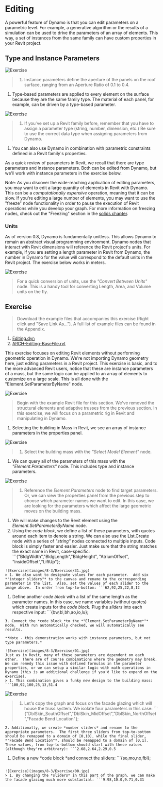 # Editing

A powerful feature of Dynamo is that you can edit parameters on a parametric level. For example, a generative algorithm or the results of a simulation can be used to drive the parameters of an array of elements. This way, a set of instances from the same family can have custom properties in your Revit project.

## Type and Instance Parameters

![Exercise](<../.gitbook/assets/32 (2).jpg>)

> 1. Instance parameters define the aperture of the panels on the roof surface, ranging from an Aperture Ratio of 0.1 to 0.4.

1. Type-based parameters are applied to every element on the surface because they are the same family type. The material of each panel, for example, can be driven by a type-based parameter.

![Exercise](../.gitbook/assets/params.jpg)

> 1. If you've set up a Revit family before, remember that you have to assign a parameter type (string, number, dimension, etc.) Be sure to use the correct data type when assigning parameters from Dynamo.

1. You can also use Dynamo in combination with parametric constraints defined in a Revit family's properties.

As a quick review of parameters in Revit, we recall that there are type parameters and instance parameters. Both can be edited from Dynamo, but we'll work with instance parameters in the exercise below.

Note: As you discover the wide-reaching application of editing parameters, you may want to edit a large quantity of elements in Revit with Dynamo. This can be a _computationally expensive_ operation, meaning that it can be slow. If you're editing a large number of elements, you may want to use the "freeze" node functionality in order to pause the execution of Revit operations while you develop your graph. For more information on freezing nodes, check out the "Freezing" section in the [solids chapter](../a-closer-look-at-dynamo-essential-nodes-and-concepts/5\_geometry-for-computational-design/5-6\_solids.md#freezing).

### Units

As of version 0.8, Dynamo is fundamentally unitless. This allows Dynamo to remain an abstract visual programming environment. Dynamo nodes that interact with Revit dimensions will reference the Revit project's units. For example, if you are setting a length parameter in Revit from Dynamo, the number in Dynamo for the value will correspond to the default units in the Revit project. The exercise below works in meters.

![Exercise](../.gitbook/assets/units.jpg)

> For a quick conversion of units, use the _"Convert Between Units"_ node. This is a handy tool for converting Length, Area, and Volume units on the fly.

## Exercise

> Download the example files that accompanies this exercise (Right click and "Save Link As..."). A full list of example files can be found in the Appendix.

1. [Editing.dyn](https://github.com/h-iL/ForkedDynamoPrimerReorganized/blob/main/08\_Dynamo-for-Revit/datasets/8-3/Editing.dyn)
2. [ARCH-Editing-BaseFile.rvt](https://github.com/h-iL/ForkedDynamoPrimerReorganized/blob/main/08\_Dynamo-for-Revit/datasets/8-3/ARCH-Editing-BaseFile.rvt)

This exercise focuses on editing Revit elements without performing geometric operation in Dynamo. We're not importing Dynamo geometry here, just editing parameters in a Revit project. This exercise is basic, and to the more advanced Revit users, notice that these are instance parameters of a mass, but the same logic can be applied to an array of elements to customize on a large scale. This is all done with the "Element.SetParameterByName" node.

![Exercise](<../.gitbook/assets/04 (3).jpg>)

> Begin with the example Revit file for this section. We've removed the structural elements and adaptive trusses from the previous section. In this exercise, we will focus on a parametric rig in Revit and manipulating in Dynamo.

1. Selecting the building in Mass in Revit, we see an array of instance parameters in the properties panel.

![Exercise](<../.gitbook/assets/03 (10).jpg>)

> 1. Select the building mass with the _"Select Model Element"_ node.

1. We can query all of the parameters of this mass with the _"Element.Parameters"_ node. This includes type and instance parameters.

![Exercise](<../.gitbook/assets/32 (1).jpg>)

> 1. Reference the _Element.Parameters_ node to find target parameters. Or, we can view the properties panel from the previous step to choose which parameter names we want to edit. In this case, we are looking for the parameters which affect the large geometric moves on the building mass.

1. We will make changes to the Revit element using the _Element.SetParameterByName_ node.
2. Using the _code block_, we define a list of these parameters, with quotes around each item to denote a string. We can also use the List.Create node with a series of _"string"_ nodes connected to multiple inputs. Code block is simply faster and easier. Just make sure that the string matches the exact name in Revit, case-specific: \`\`\`{"BldgWidth","BldgLength","BldgHeight", "AtriumOffset", "InsideOffset","LiftUp"};

````
![Exercise](images/8-3/Exercise/31.jpg)
> 1. We also want to designate values for each parameter.  Add six *"integer sliders"* to the canvas and rename to the corresponding parameter in the list.  Also, set the values of each slider to the image above.  In order from top-to-bottom: ```62,92,25,22,8,12
````

1. Define another _code block_ with a list of the same length as the parameter names. In this case, we name variables (without quotes) which create inputs for the _code block._ Plug the _sliders_ into each respective input: \`\`\`{bw,bl,bh,ao,io,lu};

````
3. Connect the *code block *to the *"Element.SetParameterByName*"* node.  With run automatically checked, we will automatically see results.

**Note - this demonstration works with instance parameters, but not type parameters.*

![Exercise](images/8-3/Exercise/01.jpg)
Just as in Revit, many of these parameters are dependent on each other.  There are of course combinations where the geometry may break.  We can remedy this issue with defined formulas in the parameter properties, or we can setup a similar logic with math operations in Dynamo (this is an additional challenge if you'd like to expand on the exercise).
> 1. This combination gives a funky new design to the building mass: ```100,92,100,25,13,51.4
````

![Exercise](<../.gitbook/assets/30 (1).jpg>)

> 1. Let's copy the graph and focus on the facade glazing which will house the truss system. We isolate four parameters in this case: \`\`\` {"DblSkin\_SouthOffset","DblSkin\_MidOffset","DblSkin\_NorthOffset","Facade Bend Location"};

````
2. Additionally, we create *number sliders* and rename to the appropriate parameters.  The first three sliders from top-to-bottom should be remapped to a domain of [0,10], while the final slider, *"Facade Bend Location"*, should be remapped to a domain of [0,1].  These values, from top-to-bottom should start with these values (although they're arbitrary): ```2.68,2.64,2.29,0.5
````

1. Define a new \*code block \*and connect the sliders: \`\`\`{so,mo,no,fbl};

````

![Exercise](images/8-3/Exercise/00.jpg)
> 1. By changing the *sliders* in this part of the graph, we can make the facade glazing much more substantial: ```9.98,10.0,9.71,0.31
````
